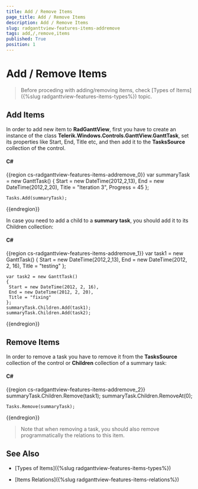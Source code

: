 ```yaml
---
title: Add / Remove Items
page_title: Add / Remove Items
description: Add / Remove Items
slug: radganttview-features-items-addremove
tags: add,/,remove,items
published: True
position: 1
---
```


# Add / Remove Items

>Before proceding with adding/removing items, check [Types of Items]({%slug radganttview-features-items-types%}) topic.

## Add Items

In order to add new item to __RadGanttView__, first you have to create an instance of the class __Telerik.Windows.Controls.GanttView.GanttTask__, set its properties like Start, End, Title etc, and then add it to the __TasksSource__ collection of the control. 

#### __C#__

{{region cs-radganttview-features-items-addremove_0}}
	var summaryTask = new GanttTask()
	{
	 Start = new DateTime(2012,2,13),
	 End = new DateTime(2012,2,20),
	 Title = "Iteration 3",
	 Progress = 45
	};
	
	Tasks.Add(summaryTask);
{{endregion}}

In case you need to add a child to a __summary task__, you should add it to its Children collection:

#### __C#__

{{region cs-radganttview-features-items-addremove_1}}
	var task1 = new GanttTask()
	{
	 Start = new DateTime(2012,2,13),
	 End = new DateTime(2012, 2, 16),
	 Title = "testing"
	};
	
	var task2 = new GanttTask()
	{
	 Start = new DateTime(2012, 2, 16),
	 End = new DateTime(2012, 2, 20),
	 Title = "fixing"
	};
	summaryTask.Children.Add(task1);
	summaryTask.Children.Add(task2);
{{endregion}}

## Remove Items

In order to remove a task you have to remove it from the __TasksSource__ collection of the control or __Children__ collection of a summary task:

#### __C#__

{{region cs-radganttview-features-items-addremove_2}}
	summaryTask.Children.Remove(task1);
	summaryTask.Children.RemoveAt(0);
	
	Tasks.Remove(summaryTask);
{{endregion}}

>Note that when removing a task, you should also remove programmatically the relations to this item.

## See Also

 * [Types of Items]({%slug radganttview-features-items-types%})

 * [Items Relations]({%slug radganttview-features-items-relations%})
